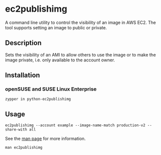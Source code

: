 # ec2publishimg

A command line utility to control the visibility of an image in AWS EC2.
The tool supports setting an image to public or private.

## Description

Sets the visibility of an AMI to allow others to use the
image or to make the image private, i.e. only available to the account
owner.

## Installation

### openSUSE and SUSE Linux Enterprise

```
zypper in python-ec2publishimg
```

## Usage

```
ec2publishimg --account example --image-name-match production-v2 --share-with all
```

See the [man page](man/man1/ec2publishimg.1) for more information.

```
man ec2publishimg
```
